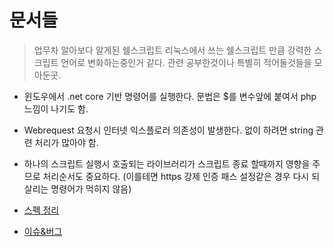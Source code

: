 # 문서들

>업무차 알아보다 알게된 쉘스크립트 리눅스에서 쓰는 쉘스크립트 만큼 강력한 스크립트 언어로 변화하는중인거 같다.
>관련 공부한것이나 특별히 적어둘것들을 모아둔곳.

- 윈도우에서 .net core 기반 명령어를 실행한다. 문법은 $를 변수앞에 붙여서 php 느낌이 나기도 함.
- Webrequest 요청시 인터넷 익스플로러 의존성이 발생한다. 없이 하려면 string 관련 처리가 많아야 함.
- 하나의 스크립트 실행시 호출되는 라이브러리가 스크립트 종료 할때까지 영향을 주므로 처리순서도 중요하다. (이를테면 https 강제 인증 패스 설정같은 경우 다시 되살리는 명령어가 먹히지 않음)

- [스펙 정리](/Interpreter/PowerShell/SPEC.md)
- [이슈&버그](/Interpreter/PowerShell/ISSUE%26BUG.md)
